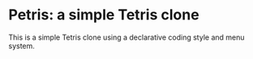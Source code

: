 # Petris: a simple Tetris clone
This is a simple Tetris clone using a declarative coding style and menu system.